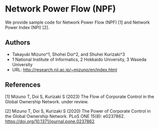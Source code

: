 # Network Power Flow (NPF)
We provide sample code for Network Power Flow (NPF) [1] and Network Power Index (NPI) [2].

## Authors
* Takayuki Mizuno^1, Shohei Doi^2, and Shuhei Kurizaki^3
* 1 National Institute of Informatics, 2 Hokkaido University, 3 Waseda University
* URL: http://research.nii.ac.jp/~mizuno/en/index.html

## References
[1] Mizuno T, Doi S, Kurizaki S (2023) The Flow of Corporate Control in the Global Ownership Network. under review.

[2] Mizuno T, Doi S, Kurizaki S (2020) The Power of Corporate Control in the Global Ownership Network. PLoS ONE 15(8): e0237862. https://doi.org/10.1371/journal.pone.0237862
